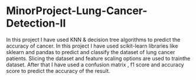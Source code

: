 # MinorProject-Lung-Cancer-Detection-II
In this project I have used KNN &amp; decision tree algorithms to predict the accuracy of  cancer. In this project I have used scikit-learn libraries like sklearn and pandas to predict and classify the dataset of lung cancer patients. Slicing the dataset and feature scaling options are used to trainthe dataset. After that I have used a confusion matrix , f1 score and accuracy score to predict the accuracy of the result. 
